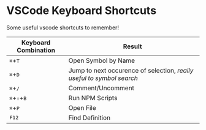 # VSCode Keyboard Shortcuts

Some useful vscode shortcuts to remember!

| Keyboard Combination | Result |
| - | - |
| <kbd>⌘</kbd>+<kbd>T</kbd> | Open Symbol by Name |
| <kbd>⌘</kbd>+<kbd>D</kbd> | Jump to next occurence of selection, *really useful to symbol search* |
| <kbd>⌘</kbd>+<kbd>/</kbd> | Comment/Uncomment |
| <kbd>⌘</kbd>+<kbd>⇧</kbd>+<kbd>B</kbd> | Run NPM Scripts |
| <kbd>⌘</kbd>+<kbd>P</kbd> | Open File |
| <kbd>F12</kbd> | Find Definition |
